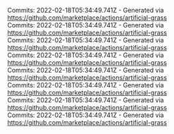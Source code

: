 Commits: 2022-02-18T05:34:49.741Z - Generated via https://github.com/marketplace/actions/artificial-grass
<br>
Commits: 2022-02-18T05:34:49.741Z - Generated via https://github.com/marketplace/actions/artificial-grass
<br>
Commits: 2022-02-18T05:34:49.741Z - Generated via https://github.com/marketplace/actions/artificial-grass
<br>
Commits: 2022-02-18T05:34:49.741Z - Generated via https://github.com/marketplace/actions/artificial-grass
<br>
Commits: 2022-02-18T05:34:49.741Z - Generated via https://github.com/marketplace/actions/artificial-grass
<br>
Commits: 2022-02-18T05:34:49.741Z - Generated via https://github.com/marketplace/actions/artificial-grass
<br>
Commits: 2022-02-18T05:34:49.741Z - Generated via https://github.com/marketplace/actions/artificial-grass
<br>
Commits: 2022-02-18T05:34:49.741Z - Generated via https://github.com/marketplace/actions/artificial-grass
<br>
